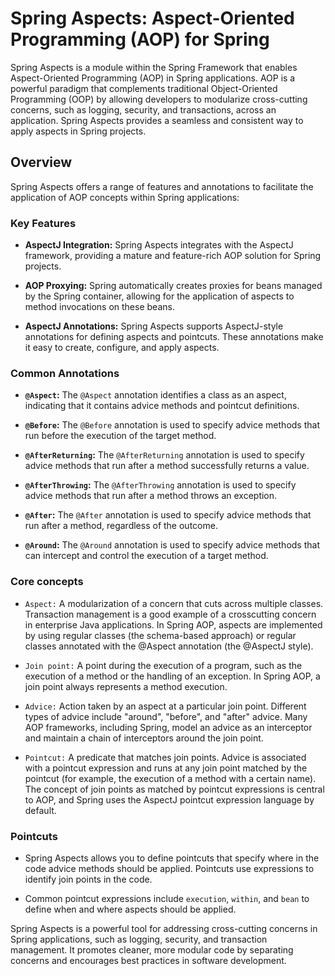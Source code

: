 # Spring Aspects: Aspect-Oriented Programming (AOP) for Spring

Spring Aspects is a module within the Spring Framework that enables Aspect-Oriented Programming (AOP) in Spring
applications. AOP is a powerful paradigm that complements traditional Object-Oriented Programming (OOP) by allowing
developers to modularize cross-cutting concerns, such as logging, security, and transactions, across an application.
Spring Aspects provides a seamless and consistent way to apply aspects in Spring projects.

## Overview

Spring Aspects offers a range of features and annotations to facilitate the application of AOP concepts within Spring
applications:

### Key Features

- **AspectJ Integration:** Spring Aspects integrates with the AspectJ framework, providing a mature and feature-rich AOP
  solution for Spring projects.

- **AOP Proxying:** Spring automatically creates proxies for beans managed by the Spring container, allowing for the
  application of aspects to method invocations on these beans.

- **AspectJ Annotations:** Spring Aspects supports AspectJ-style annotations for defining aspects and pointcuts. These
  annotations make it easy to create, configure, and apply aspects.

### Common Annotations

- **`@Aspect`:** The `@Aspect` annotation identifies a class as an aspect, indicating that it contains advice methods
  and pointcut definitions.

- **`@Before`:** The `@Before` annotation is used to specify advice methods that run before the execution of the target
  method.

- **`@AfterReturning`:** The `@AfterReturning` annotation is used to specify advice methods that run after a method
  successfully returns a value.

- **`@AfterThrowing`:** The `@AfterThrowing` annotation is used to specify advice methods that run after a method throws
  an exception.

- **`@After`:** The `@After` annotation is used to specify advice methods that run after a method, regardless of the
  outcome.

- **`@Around`:** The `@Around` annotation is used to specify advice methods that can intercept and control the execution
  of a target method.

### Core concepts

- `Aspect:` A modularization of a concern that cuts across multiple classes. Transaction management is a good example of
  a crosscutting concern in enterprise Java applications. In Spring AOP, aspects are implemented by using regular
  classes (the schema-based approach) or regular classes annotated with the @Aspect annotation (the @AspectJ style).

- `Join point:` A point during the execution of a program, such as the execution of a method or the handling of an
  exception. In Spring AOP, a join point always represents a method execution.

- `Advice:` Action taken by an aspect at a particular join point. Different types of advice include "around", "before",
  and "after" advice. Many AOP frameworks, including Spring, model an advice as an
  interceptor and maintain a chain of interceptors around the join point.

- `Pointcut:` A predicate that matches join points. Advice is associated with a pointcut expression and runs at any join
  point matched by the pointcut (for example, the execution of a method with a certain name). The concept of join points
  as matched by pointcut expressions is central to AOP, and Spring uses the AspectJ pointcut expression language by
  default.

### Pointcuts

- Spring Aspects allows you to define pointcuts that specify where in the code advice methods should be applied.
  Pointcuts use expressions to identify join points in the code.

- Common pointcut expressions include `execution`, `within`, and `bean` to define when and where aspects should be
  applied.

Spring Aspects is a powerful tool for addressing cross-cutting concerns in Spring applications, such as logging,
security, and transaction management. It promotes cleaner, more modular code by separating concerns and encourages best
practices in software development.
